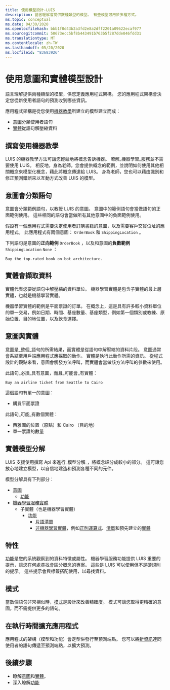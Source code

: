 ```yaml
---
title: 使用模型設計-LUIS
description: 語言理解會提供數種類型的模型。 有些模型可用於多種方式。
ms.topic: conceptual
ms.date: 04/30/2020
ms.openlocfilehash: bbb1f0d43b2a3fd2e8a2dff2201a09622ecaf977
ms.sourcegitcommit: 50673ecc5bf8b443491b763b5f287dde046fdd31
ms.translationtype: MT
ms.contentlocale: zh-TW
ms.lasthandoff: 05/20/2020
ms.locfileid: "83683926"
---
```

# <a name="design-with-intent-and-entity-models"></a>使用意圖和實體模型設計

語言理解提供兩種類型的模型，供您定義應用程式架構。 您的應用程式架構會決定您從新使用者語句的預測收到哪些資訊。

應用程式架構是從您使用[機器教學](#authoring-uses-machine-teaching)所建立的模型建立而成：
* [意圖](#intents-classify-utterances)分類使用者語句
* [實體](#entities-extract-data)從語句解壓縮資料

## <a name="authoring-uses-machine-teaching"></a>撰寫使用機器教學

LUIS 的機器教學方法可讓您輕鬆地將概念告訴機器。 瞭解_機器學習_服務並不需要使用 LUIS。 相反地，身為老師，您會提供概念的範例，並說明如何使用其他相關概念來模型化概念，藉此將概念傳達給 LUIS。 身為老師，您也可以藉由識別和修正預測錯誤來以互動方式改善 LUIS 的模型。

<a name="v3-authoring-model-decomposition"></a>

## <a name="intents-classify-utterances"></a>意圖會分類語句

意圖會分類範例語句，以教授 LUIS 的意圖。 意圖中的範例語句會當做語句的正面範例使用。 這些相同的語句會當做所有其他意圖中的負面範例使用。

假設有一個應用程式需要決定使用者訂購書籍的意圖，以及需要客戶交貨位址的應用程式。 此應用程式有兩個意圖： `OrderBook` 和 `ShippingLocation` 。

下列語句是意圖的**正向範例** `OrderBook` ，以及和意圖的**負數範例** `ShippingLocation` `None` ：

`Buy the top-rated book on bot architecture.`

## <a name="entities-extract-data"></a>實體會擷取資料

實體代表您要從語句中解壓縮的資料單位。 機器學習實體是包含子實體的最上層實體，也就是機器學習實體。

機器學習實體的範例是平面票證的訂單。 在概念上，這是具有許多較小資料單位的單一交易，例如日期、時間、基座數量、基座類型，例如第一個類別或教練、原始位置、目的地位置，以及飲食選擇。

## <a name="intents-versus-entities"></a>意圖與實體

意圖是_整個_語句的所需結果，而實體是從語句中解壓縮的資料片段。 意圖通常會系結至用戶端應用程式應採取的動作。 實體是執行此動作所需的資訊。 從程式設計的觀點來看，意圖會觸發方法呼叫，而實體會當做該方法呼叫的參數來使用。

此語句_必須_具有意圖，而且_可能會_有實體：

`Buy an airline ticket from Seattle to Cairo`

這個語句有單一的意圖：

* 購買平面票證

此語句_可能_有數個實體：

* 西雅圖的位置（原點）和 Cairo （目的地）
* 單一票證的數量

## <a name="entity-model-decomposition"></a>實體模型分解

LUIS 支援使用撰寫 Api 來進行_模型分解_，將概念細分成較小的部分。 這可讓您放心地建立模型，以自信地建造和預測各種不同的元件。

模型分解具有下列部分：

* [意圖](#intents-classify-utterances)
    * [功能](#features)
* [機器學習服務實體](reference-entity-machine-learned-entity.md)
    * 子實體（也是機器學習實體）
        * [功能](#features)
            * [片語清單](luis-concept-feature.md)
            * [非機器學習實體](luis-concept-feature.md)，例如[正則運算式](reference-entity-regular-expression.md)、[清單](reference-entity-list.md)和預先建立的[實體](luis-reference-prebuilt-entities.md)

<a name="entities-extract-data"></a>
<a name="machine-learned-entities"></a>

## <a name="features"></a>特性

[功能](luis-concept-feature.md)是您的系統觀察到的資料特徵或屬性。 機器學習服務功能提供 LUIS 重要的提示，讓您在何處尋找會區分概念的專案。 這些是 LUIS 可以使用但不是硬規則的提示。 這些提示會與標籤搭配使用，以尋找資料。

## <a name="patterns"></a>模式

當數個語句非常相似時，[模式](luis-concept-patterns.md)是設計來改善精確度。 模式可讓您取得更精確的意圖，而不需提供更多的語句。

## <a name="extending-the-app-at-runtime"></a>在執行時間擴充應用程式

應用程式的架構（模型和功能）會定型併發行至預測端點。 您可以將[新資訊](schema-change-prediction-runtime.md)連同使用者的語句傳遞至預測端點，以擴大預測。

## <a name="next-steps"></a>後續步驟

* 瞭解[意圖](luis-concept-intent.md)和[實體](luis-concept-entity-types.md)。
* 深入瞭解[功能](luis-concept-feature.md)